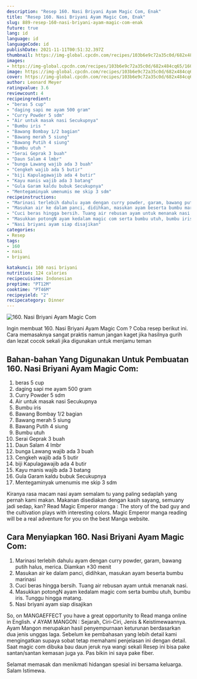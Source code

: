 ```yaml
---
description: "Resep 160. Nasi Briyani Ayam Magic Com, Enak"
title: "Resep 160. Nasi Briyani Ayam Magic Com, Enak"
slug: 889-resep-160-nasi-briyani-ayam-magic-com-enak
future: true
lang: id
language: id
languageCode: id
publishDate: 2021-11-11T00:51:32.397Z 
thumbnail: https://img-global.cpcdn.com/recipes/103b6e9c72a35c0d/682x484cq65/160-nasi-briyani-ayam-magic-com-foto-resep-utama.png
images:
- https://img-global.cpcdn.com/recipes/103b6e9c72a35c0d/682x484cq65/160-nasi-briyani-ayam-magic-com-foto-resep-utama.png
image: https://img-global.cpcdn.com/recipes/103b6e9c72a35c0d/682x484cq65/160-nasi-briyani-ayam-magic-com-foto-resep-utama.png
cover: https://img-global.cpcdn.com/recipes/103b6e9c72a35c0d/682x484cq65/160-nasi-briyani-ayam-magic-com-foto-resep-utama.png
author: Leonard Meyer
ratingvalue: 3.6
reviewcount: 4
recipeingredient:
- "beras 5 cup"
- "daging sapi me ayam 500 gram"
- "Curry Powder 5 sdm"
- "Air untuk masak nasi Secukupnya"
- "Bumbu iris "
- "Bawang Bombay 1/2 bagian"
- "Bawang merah 5 siung"
- "Bawang Putih 4 siung"
- "Bumbu utuh "
- "Serai Geprak 3 buah"
- "Daun Salam 4 lmbr"
- "bunga Lawang wajib ada 3 buah"
- "Cengkeh wajib ada 5 butir"
- "biji Kapulagawajib ada 4 butir"
- "Kayu manis wajib ada 3 batang"
- "Gula Garam kaldu bubuk Secukupnya"
- "Mentegaminyak umenumis me skip 3 sdm"
recipeinstructions:
- "Marinasi terlebih dahulu ayam dengan curry powder, garam, bawang putih halus, merica. Diamkan ±30 menit"
- "Masukan air ke dalam panci, didihkan, masukan ayam beserta bumbu marinasi"
- "Cuci beras hingga bersih. Tuang air rebusan ayam untuk menanak nasi."
- "Masukkan potongN ayam kedalam magic com serta bumbu utuh, bumbu iris. Tunggu hingga matang."
- "Nasi briyani ayam siap disajikan"
categories:
- Resep
tags:
- 160
- nasi
- briyani

katakunci: 160 nasi briyani 
nutrition: 124 calories
recipecuisine: Indonesian
preptime: "PT12M"
cooktime: "PT46M"
recipeyield: "2"
recipecategory: Dinner
---
```



![160. Nasi Briyani Ayam Magic Com](https://img-global.cpcdn.com/recipes/103b6e9c72a35c0d/682x484cq65/160-nasi-briyani-ayam-magic-com-foto-resep-utama.png)

Ingin membuat 160. Nasi Briyani Ayam Magic Com ? Coba resep berikut ini. Cara memasaknya sangat praktis namun jangan kaget jika hasilnya gurih dan lezat cocok sekali jika digunakan untuk menjamu teman

<!--inarticleads1-->

## Bahan-bahan Yang Digunakan Untuk Pembuatan 160. Nasi Briyani Ayam Magic Com:

1. beras 5 cup
1. daging sapi me ayam 500 gram
1. Curry Powder 5 sdm
1. Air untuk masak nasi Secukupnya
1. Bumbu iris 
1. Bawang Bombay 1/2 bagian
1. Bawang merah 5 siung
1. Bawang Putih 4 siung
1. Bumbu utuh 
1. Serai Geprak 3 buah
1. Daun Salam 4 lmbr
1. bunga Lawang wajib ada 3 buah
1. Cengkeh wajib ada 5 butir
1. biji Kapulagawajib ada 4 butir
1. Kayu manis wajib ada 3 batang
1. Gula Garam kaldu bubuk Secukupnya
1. Mentegaminyak umenumis me skip 3 sdm

Kiranya rasa macam nasi ayam semalam tu yang paling sedaplah yang pernah kami makan. Makanan disediakan dengan kasih sayang, semuany jadi sedap, kan? Read Magic Emperor manga : The story of the bad guy and the cultivation plays with interesting colors. Magic Emperor manga reading will be a real adventure for you on the best Manga website. 

<!--inarticleads2-->

## Cara Menyiapkan 160. Nasi Briyani Ayam Magic Com:

1. Marinasi terlebih dahulu ayam dengan curry powder, garam, bawang putih halus, merica. Diamkan ±30 menit
1. Masukan air ke dalam panci, didihkan, masukan ayam beserta bumbu marinasi
1. Cuci beras hingga bersih. Tuang air rebusan ayam untuk menanak nasi.
1. Masukkan potongN ayam kedalam magic com serta bumbu utuh, bumbu iris. Tunggu hingga matang.
1. Nasi briyani ayam siap disajikan


So, on MANGAEFFECT you have a great opportunity to Read manga online in English. √ AYAM MANGON : Sejarah, Ciri-Ciri, Jenis &amp; Keistimewaannya. Ayam Mangon merupakan hasil penyempurnaan keturunan berdasarkan dua jenis unggas laga. Sebelum ke pembahasan yang lebih detail kami mengingatkan supaya sobat tetap memahami penjelasan ini dengan detail. Saat magic com dibuka bau daun jeruk nya wangi sekali Resep ini bisa pake santan/santan kemasan juga ya. Pas bikin ini saya pake fiber. 

Selamat memasak dan menikmati hidangan spesial ini bersama keluarga. Salam Istimewa.
